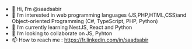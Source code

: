 - 👋 Hi, I’m @saadsabir
- 👀 I’m interested in web programming languages (JS,PHP,HTML,CSS)and Object-oriented Programming (C#, TypeScript, PHP, Python)
- 🌱 I’m currently learning NestJS, React and Python
- 💞️ I’m looking to collaborate on JS, Pyhton
- 📫 How to reach me : https://fr.linkedin.com/in/saadsabir

<!---
saadsabir/saadsabir is a ✨ special ✨ repository because its `README.md` (this file) appears on your GitHub profile.
You can click the Preview link to take a look at your changes.
--->
